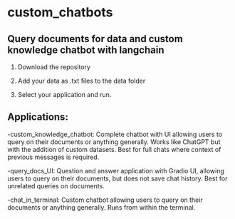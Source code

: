 # custom_chatbots
<h2>Query documents for data and custom knowledge chatbot with langchain</h2>

1. Download the repository

2. Add your data as .txt files to the data folder

3. Select your application and run. 

<h2>Applications: </h2>

  -custom_knowledge_chatbot: Complete chatbot with UI allowing users to query on their documents or anything generally. Works like ChatGPT but with the addition of custom datasets. Best for full chats where context of previous messages is required. 
 
  -query_docs_UI: Question and answer application with Gradio UI, allowing users to query on their documents, but does not save chat history. Best for unrelated queries on documents. 
  
  -chat_in_terminal: Custom chatbot allowing users to query on their documents or anything generally. Runs from within the terminal.
